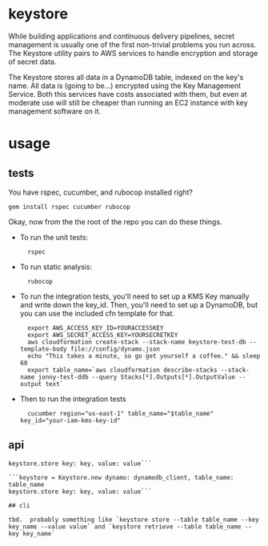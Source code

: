 # keystore

While building applications and continuous delivery pipelines, secret management is usually one of the first non-trivial problems you run across. The Keystore utility pairs to AWS services to handle encryption and storage of secret data.

The Keystore stores all data in a DynamoDB table, indexed on the key's name. All data is (going to be...) encrypted using the Key Management Service. Both this services have costs associated with them, but even at moderate use will still be cheaper than running an EC2 instance with key management software on it.

# usage

## tests

You have rspec, cucumber, and rubocop installed right?

    gem install rspec cucumber rubocop
  
Okay, now from the the root of the repo you can do these things.

* To run the unit tests:

        rspec 

* To run static analysis:

        rubocop

* To run the integration tests, you'll need to set up a KMS Key manually and write down the key_id. Then, you'll need to set up a DynamoDB, but you can use the included cfn template for that.

        export AWS_ACCESS_KEY_ID=YOURACCESSKEY
        export AWS_SECRET_ACCESS_KEY=YOURSECRETKEY
        aws cloudformation create-stack --stack-name keystore-test-db --template-body file://config/dynamo.json
        echo "This takes a minute, so go get yourself a coffee." && sleep 60
        export table_name=`aws cloudformation describe-stacks --stack-name jonny-test-ddb --query Stacks[*].Outputs[*].OutputValue --output text`
        
* Then to run the integration tests

        cucumber region="us-east-1" table_name="$table_name" key_id="your-iam-kms-key-id" 

## api

  ```keystore = Keystore.new dynamo: dynamodb_client, table_name: table_name
  keystore.store key: key, value: value```

  ```keystore = Keystore.new dynamo: dynamodb_client, table_name: table_name
  keystore.store key: key, value: value```

## cli 

tbd.  probably something like `keystore store --table table_name --key key_name --value value` and `keystore retrieve --table table_name --key key_name`

